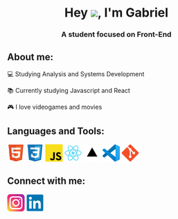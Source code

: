 <h1 align="center">Hey <img src="https://raw.githubusercontent.com/kaueMarques/kaueMarques/master/hi.gif" width="30px">, I'm Gabriel</h1>
<h3 align="center">A student focused on Front-End</h3>


## About me:

:computer: Studying Analysis and Systems Development

:books: Currently studying Javascript and React

:video_game: I love videogames and movies

## Languages and Tools:

<p align="left">
<div align="left">
<a href="https://www.w3schools.com/html/" target="_blank"><img height="40" src="img/html.svg" alt="HTML5"></a>
<a href="https://www.w3schools.com/css/" target="_blank"><img height="40" src="img/css.svg" alt="CSS3"></a>
<a href="https://developer.mozilla.org/en-US/docs/Web/JavaScript" target="_blank"><img height="40" src="img/javascript.svg" alt="JavaScript"></a>
<a href="https://reactjs.org/" target="_blank"><img height="40" src="img/react.svg" alt="React"></a>
<a href="https://vercel.com/" target="_blank"><img height="40" src="img/vercel.svg" alt="Vercel"></a>
<a href="https://code.visualstudio.com/" target="_blank"><img height="40" src="img/vscode.svg" alt="VScode"></a>
<a href="https://git-scm.com/" target="_blank"><img height="40" src="img/git.svg" alt="Git"></a>
</div>
</p>


## Connect with me:

<a href="https://www.instagram.com/gabrielp__s/" target="_blank"><img src="img/instagram.svg" alt="Instagram Gabriel" height="40" width="40" /></a>
<a href="https://www.linkedin.com/in/gabriel-pereira-b044851a5/" target="_blank"><img src="img/linkedin.svg" alt="Linkedin Gabriel" height="40" width="40" /></a>
